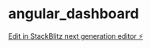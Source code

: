 # angular_dashboard

[Edit in StackBlitz next generation editor ⚡️](https://stackblitz.com/~/github.com/jacinth91/angular_dashboard)